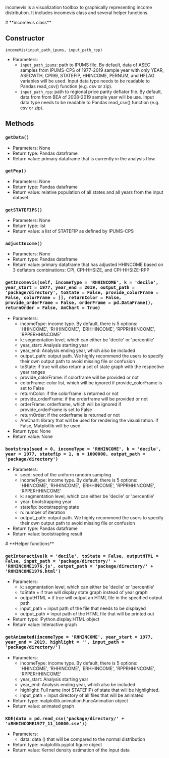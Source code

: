 incomevis is a visualization toolbox to graphically representing income distribution. It includes incomevis class and several helper functions.

<div id='id-section1'/>
# **incomevis class**

## Constructor
`incomeVis(input_path_ipums, input_path_rpp)`
* Parameters:
    * `input_path_ipums`: path to IPUMS file. By default, data of ASEC samples from IPUMS-CPS of 1977-2019 sample year with only YEAR, ASECWTH, CPI99, STATEFIP, HHINCOME, PERNUM, and HFLAG variables will be used. Input data type needs to be readable to Pandas read_csv() function (e.g. csv or zip).
    * `input_path_rpp`: path to regional price parity deflator file. By default, data from from BEA of 2008-2019 sample year will be use. Input data type needs to be readable to Pandas read_csv() function (e.g. csv or zip).
    
## Methods

### `getData()`
* Parameters: None
* Return type: Pandas dataframe 
* Return value: primary dataframe that is currently in the analysis flow.
     
### `getPop()`
* Parameters: None
* Return type: Pandas dataframe
* Return value: relative population of all states and all years from the input dataset.

### `getSTATEFIPS()`
* Parameters: None
* Return type: list
* Return value: a list of STATEFIP as defined by IPUMS-CPS
     
### `adjustIncome()`
* Parameters: None
* Return type: Pandas dataframe
* Return value: primary dataframe that has adjusted HHINCOME based on 3 deflators combinations: CPI, CPI-HHSIZE, and CPI-HHSIZE-RPP
     
### `getIncomevis(self, incomeType = 'RHHINCOME', k = 'decile', year_start = 1977, year_end = 2019, output_path = 'package/directory', toState = False, provide_colorFrame = False, colorFrame = [], returnColor = False, provide_orderFrame = False, orderFrame = pd.DataFrame(), returnOrder = False, AmChart = True)`
* Parameters:
    * incomeType: income type. By default, there is 5 options: 'HHINCOME', 'RHHINCOME', 'ERHHINCOME', 'RPPRHHINCOME', 'RPPERHHINCOME'
    * k: segmentation level, which can either be 'decile' or 'percentile'
    * year_start: Analysis starting year
    * year_end: Analysis ending year, which also be included
    * output_path: output path. We highly recommend the users to specify their own output path to avoid missing file or confusion
    * toState: if true will also return a set of state graph with the respective year ranges
    * provide_colorFrame: if colorframe will be provided or not
    * colorFrame: color list, which will be ignored if provide_colorFrame is set to False
    * returnColor: if the colorframe is returned or not
    * provide_orderFrame: if the orderframe will be provided or not
    * orderFrame: orderframe, which will be ignored if provide_orderFrame is set to False
    * returnOrder: if the orderframe is returned or not
    * AmChart: library that will be used for rendering the visualization. If False, Matplotlib will be used.
* Return type: None
* Return value: None

### `bootstrap(seed = 0, incomeType = 'RHHINCOME', k = 'decile', year = 1977, statefip = 1, n = 1000000, output_path = 'package/directory')`
* Parameters:
    * seed: seed of the uniform random sampling
    * incomeType: income type. By default, there is 5 options: 'HHINCOME', 'RHHINCOME', 'ERHHINCOME', 'RPPRHHINCOME', 'RPPERHHINCOME'
    * k: segmentation level, which can either be 'decile' or 'percentile'
    * year: bootstrapping year
    * statefip: bootstrapping state
    * n: number of iteration
    * output_path: output path. We highly recommend the users to specify their own output path to avoid missing file or confusion
* Return type: Pandas dataframe
* Return value: bootstrapting result

<div id='id-section2'/>
# **Helper functions**

### `getInteractive(k = 'decile', toState = False, outputHTML = False, input_path = 'package/directory/' + 'RHHINCOME1976.js', output_path = 'package/directory/' + 'RHHINCOME1976.html')`
* Parameters:
    * k: segmentation level, which can either be 'decile' or 'percentile'
    * toState = if true will display state graph instead of year graph
    * outputHTML = if true will output an HTML file in the specified output path
    * input_path = input path of the file that needs to be displayed
    * output_path = input path of the HTML file that will be printed out
* Return type: IPython.display.HTML object
* Return value: Interactive graph

### `getAnimated(incomeType = 'RHHINCOME', year_start = 1977, year_end = 2019, highlight = '', input_path = 'package/directory/')`
* Parameters:
    * incomeType: income type. By default, there is 5 options: 'HHINCOME', 'RHHINCOME', 'ERHHINCOME', 'RPPRHHINCOME', 'RPPERHHINCOME'
    * year_start: Analysis starting year
    * year_end: Analysis ending year, which also be included
    * highlight: Full name (not STATEFIP) of state that will be highlighted.
    * input_path = input directory of all files that will be animated
* Return type: matplotlib.animation.FuncAnimation object
* Return value: animated graph

### `KDE(data = pd.read_csv('package/directory/' + 'xRHHINCOME1977_11_10000.csv'))`
* Parameters:
   * data: data () that will be compared to the normal distribution
* Return type: matplotlib.pyplot.figure object
* Return value: Kernel density estimation of the input data
